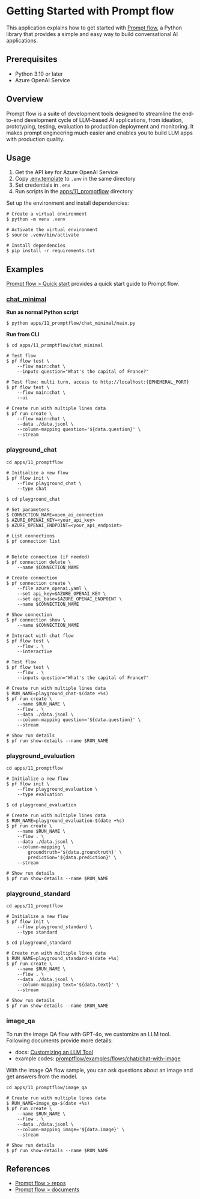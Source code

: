 # Getting Started with Prompt flow

This application explains how to get started with [Prompt flow](https://github.com/microsoft/promptflow), a Python library that provides a simple and easy way to build conversational AI applications.

## Prerequisites

- Python 3.10 or later
- Azure OpenAI Service

## Overview

Prompt flow is a suite of development tools designed to streamline the end-to-end development cycle of LLM-based AI applications, from ideation, prototyping, testing, evaluation to production deployment and monitoring. It makes prompt engineering much easier and enables you to build LLM apps with production quality.

## Usage

1. Get the API key for Azure OpenAI Service
1. Copy [.env.template](../../.env.template) to `.env` in the same directory
1. Set credentials in `.env`
1. Run scripts in the [apps/11_promptflow](./) directory

Set up the environment and install dependencies:

```shell
# Create a virtual environment
$ python -m venv .venv

# Activate the virtual environment
$ source .venv/bin/activate

# Install dependencies
$ pip install -r requirements.txt
```

## Examples

[Prompt flow > Quick start](https://microsoft.github.io/promptflow/how-to-guides/quick-start.html) provides a quick start guide to Prompt flow.

### [chat_minimal](https://github.com/microsoft/promptflow/tree/main/examples/flex-flows/chat-minimal)

**Run as normal Python script**

```shell
$ python apps/11_promptflow/chat_minimal/main.py
```

**Run from CLI**

```shell
$ cd apps/11_promptflow/chat_minimal

# Test flow
$ pf flow test \
    --flow main:chat \
    --inputs question="What's the capital of France?"

# Test flow: multi turn, access to http://localhost:{EPHEMERAL_PORT}
$ pf flow test \
    --flow main:chat \
    --ui

# Create run with multiple lines data
$ pf run create \
    --flow main:chat \
    --data ./data.jsonl \
    --column-mapping question='${data.question}' \
    --stream
```

### playground_chat

```shell
cd apps/11_promptflow

# Initialize a new flow
$ pf flow init \
    --flow playground_chat \
    --type chat

$ cd playground_chat

# Set parameters
$ CONNECTION_NAME=open_ai_connection
$ AZURE_OPENAI_KEY=<your_api_key>
$ AZURE_OPENAI_ENDPOINT=<your_api_endpoint>

# List connections
$ pf connection list


# Delete connection (if needed)
$ pf connection delete \
    --name $CONNECTION_NAME

# Create connection
$ pf connection create \
    --file azure_openai.yaml \
    --set api_key=$AZURE_OPENAI_KEY \
    --set api_base=$AZURE_OPENAI_ENDPOINT \
    --name $CONNECTION_NAME

# Show connection
$ pf connection show \
    --name $CONNECTION_NAME

# Interact with chat flow
$ pf flow test \
    --flow . \
    --interactive

# Test flow
$ pf flow test \
    --flow . \
    --inputs question="What's the capital of France?"

# Create run with multiple lines data
$ RUN_NAME=playground_chat-$(date +%s)
$ pf run create \
    --name $RUN_NAME \
    --flow . \
    --data ./data.jsonl \
    --column-mapping question='${data.question}' \
    --stream

# Show run details
$ pf run show-details --name $RUN_NAME
```

### playground_evaluation

```shell
cd apps/11_promptflow

# Initialize a new flow
$ pf flow init \
    --flow playground_evaluation \
    --type evaluation

$ cd playground_evaluation

# Create run with multiple lines data
$ RUN_NAME=playground_evaluation-$(date +%s)
$ pf run create \
    --name $RUN_NAME \
    --flow . \
    --data ./data.jsonl \
    --column-mapping \
        groundtruth='${data.groundtruth}' \
        prediction='${data.prediction}' \
    --stream

# Show run details
$ pf run show-details --name $RUN_NAME
```

### playground_standard

```shell
cd apps/11_promptflow

# Initialize a new flow
$ pf flow init \
    --flow playground_standard \
    --type standard

$ cd playground_standard

# Create run with multiple lines data
$ RUN_NAME=playground_standard-$(date +%s)
$ pf run create \
    --name $RUN_NAME \
    --flow . \
    --data ./data.jsonl \
    --column-mapping text='${data.text}' \
    --stream

# Show run details
$ pf run show-details --name $RUN_NAME
```

### image_qa

To run the image QA flow with GPT-4o, we customize an LLM tool.
Following documents provide more details:

- docs: [Customizing an LLM Tool](https://microsoft.github.io/promptflow/how-to-guides/develop-a-tool/customize_an_llm_tool.html)
- example codes: [promptflow/examples/flows/chat/chat-with-image](https://github.com/microsoft/promptflow/tree/main/examples/flows/chat/chat-with-image)

With the image QA flow sample, you can ask questions about an image and get answers from the model.

```shell
cd apps/11_promptflow/image_qa

# Create run with multiple lines data
$ RUN_NAME=image_qa-$(date +%s)
$ pf run create \
    --name $RUN_NAME \
    --flow . \
    --data ./data.jsonl \
    --column-mapping image='${data.image}' \
    --stream

# Show run details
$ pf run show-details --name $RUN_NAME
```

## References

- [Prompt flow > repos](https://github.com/microsoft/promptflow)
- [Prompt flow > documents](https://microsoft.github.io/promptflow/)
